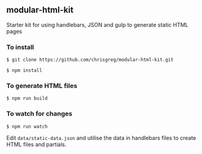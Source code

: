 ## modular-html-kit

Starter kit for using handlebars, JSON and gulp to generate static HTML pages

### To install
```
$ git clone https://github.com/chrisgreg/modular-html-kit.git

$ npm install
```

### To generate HTML files

```
$ npm run build
```

### To watch for changes

```
$ npm run watch
```

Edit `data/static-data.json` and utilise the data in handlebars files to create HTML files and partials.
